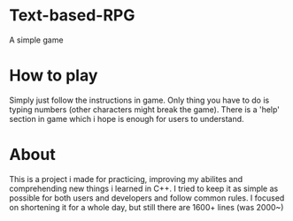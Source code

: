 # Text-based-RPG
A simple game

# How to play
Simply just follow the instructions in game. Only thing you have to do is typing numbers (other characters might break the game). There is a 'help' section in game which i hope is enough for users to understand. 

# About
This is a project i made for practicing, improving my abilites and comprehending new things i learned in C++. I tried to keep it as simple as possible for both users and developers and follow common rules. I focused on shortening it for a whole day, but still there are 1600+ lines (was 2000~)
